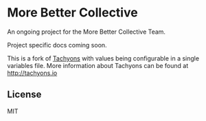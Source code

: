 # More Better Collective 

An ongoing project for the More Better Collective Team.

Project specific docs coming soon.

This is a fork of [Tachyons](https://github.com/tachyons-css/tachyons) with values being 
configurable in a single variables file. More information about Tachyons can be found at http://tachyons.io

## License

MIT
